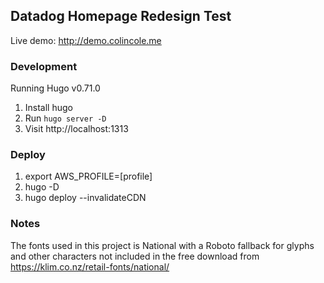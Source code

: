 ## Datadog Homepage Redesign Test

Live demo: http://demo.colincole.me

### Development
Running Hugo v0.71.0

1. Install hugo
2. Run `hugo server -D`
3. Visit http://localhost:1313

### Deploy
1. export AWS_PROFILE=[profile]
2. hugo -D
3. hugo deploy --invalidateCDN

### Notes
The fonts used in this project is National with a Roboto fallback for glyphs and other characters not included in the free download from https://klim.co.nz/retail-fonts/national/